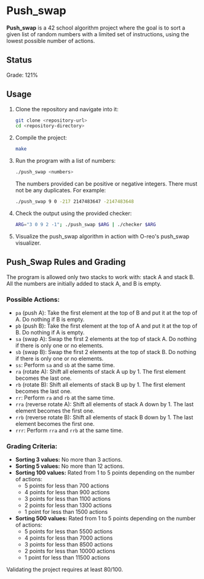# Push_swap

**Push_swap** is a 42 school algorithm project where the goal is to sort a given list of random numbers with a limited set of instructions, using the lowest possible number of actions.

## Status

Grade: 121%

## Usage

1. Clone the repository and navigate into it:
    ```sh
    git clone <repository-url>
    cd <repository-directory>
    ```

2. Compile the project:
    ```sh
    make
    ```

3. Run the program with a list of numbers:
    ```sh
    ./push_swap <numbers>
    ```
    The numbers provided can be positive or negative integers. There must not be any duplicates. For example:
    ```sh
    ./push_swap 9 0 -217 2147483647 -2147483648
    ```

4. Check the output using the provided checker:
    ```sh
    ARG="3 0 9 2 -1"; ./push_swap $ARG | ./checker $ARG
    ```

5. Visualize the push_swap algorithm in action with O-reo's push_swap visualizer.

## Push_Swap Rules and Grading

The program is allowed only two stacks to work with: stack A and stack B. All the numbers are initially added to stack A, and B is empty.

### Possible Actions:

- `pa` (push A): Take the first element at the top of B and put it at the top of A. Do nothing if B is empty.
- `pb` (push B): Take the first element at the top of A and put it at the top of B. Do nothing if A is empty.
- `sa` (swap A): Swap the first 2 elements at the top of stack A. Do nothing if there is only one or no elements.
- `sb` (swap B): Swap the first 2 elements at the top of stack B. Do nothing if there is only one or no elements.
- `ss`: Perform `sa` and `sb` at the same time.
- `ra` (rotate A): Shift all elements of stack A up by 1. The first element becomes the last one.
- `rb` (rotate B): Shift all elements of stack B up by 1. The first element becomes the last one.
- `rr`: Perform `ra` and `rb` at the same time.
- `rra` (reverse rotate A): Shift all elements of stack A down by 1. The last element becomes the first one.
- `rrb` (reverse rotate B): Shift all elements of stack B down by 1. The last element becomes the first one.
- `rrr`: Perform `rra` and `rrb` at the same time.

### Grading Criteria:

- **Sorting 3 values:** No more than 3 actions.
- **Sorting 5 values:** No more than 12 actions.
- **Sorting 100 values:** Rated from 1 to 5 points depending on the number of actions:
  - 5 points for less than 700 actions
  - 4 points for less than 900 actions
  - 3 points for less than 1100 actions
  - 2 points for less than 1300 actions
  - 1 point for less than 1500 actions
- **Sorting 500 values:** Rated from 1 to 5 points depending on the number of actions:
  - 5 points for less than 5500 actions
  - 4 points for less than 7000 actions
  - 3 points for less than 8500 actions
  - 2 points for less than 10000 actions
  - 1 point for less than 11500 actions

Validating the project requires at least 80/100.
